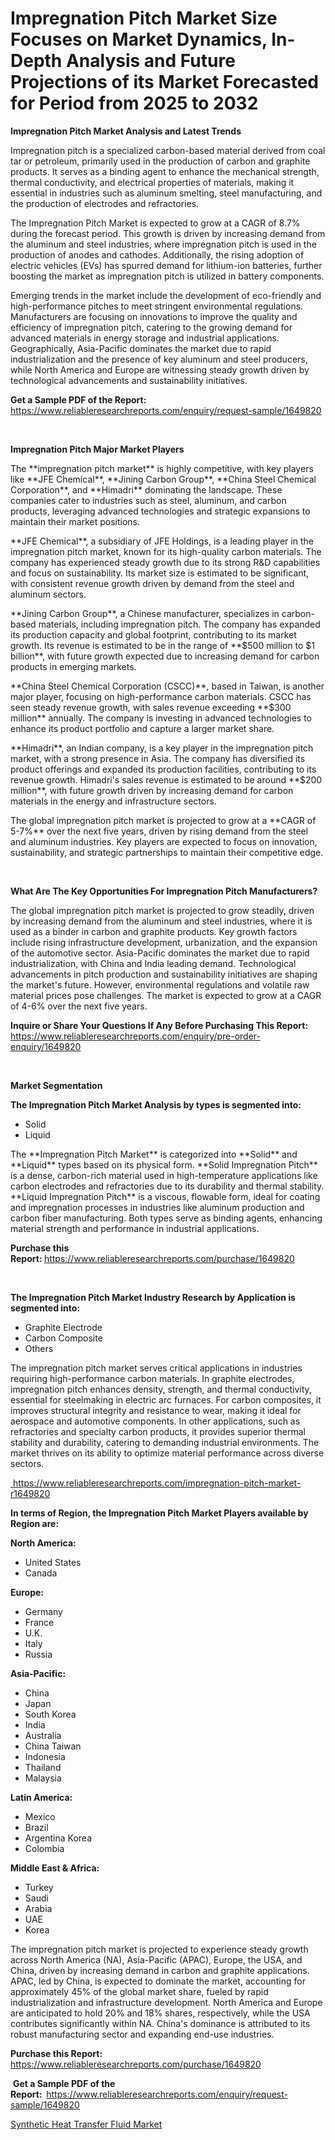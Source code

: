<p><h1>Impregnation Pitch Market Size Focuses on Market Dynamics, In-Depth Analysis and Future Projections of its Market Forecasted for Period from 2025 to 2032</h1></p><p><strong>Impregnation Pitch Market Analysis and Latest Trends</strong></p>
<p><p>Impregnation pitch is a specialized carbon-based material derived from coal tar or petroleum, primarily used in the production of carbon and graphite products. It serves as a binding agent to enhance the mechanical strength, thermal conductivity, and electrical properties of materials, making it essential in industries such as aluminum smelting, steel manufacturing, and the production of electrodes and refractories.</p><p>The Impregnation Pitch Market is expected to grow at a CAGR of 8.7% during the forecast period. This growth is driven by increasing demand from the aluminum and steel industries, where impregnation pitch is used in the production of anodes and cathodes. Additionally, the rising adoption of electric vehicles (EVs) has spurred demand for lithium-ion batteries, further boosting the market as impregnation pitch is utilized in battery components.</p><p>Emerging trends in the market include the development of eco-friendly and high-performance pitches to meet stringent environmental regulations. Manufacturers are focusing on innovations to improve the quality and efficiency of impregnation pitch, catering to the growing demand for advanced materials in energy storage and industrial applications. Geographically, Asia-Pacific dominates the market due to rapid industrialization and the presence of key aluminum and steel producers, while North America and Europe are witnessing steady growth driven by technological advancements and sustainability initiatives.</p></p>
<p><strong>Get a Sample PDF of the Report:&nbsp;</strong> <a href="https://www.reliableresearchreports.com/enquiry/request-sample/1649820?utm_campaign=2116&utm_medium=2&utm_source=Github&utm_content=ia&utm_term=27012025&utm_id=impregnation-pitch">https://www.reliableresearchreports.com/enquiry/request-sample/1649820</a></p>
<p>&nbsp;</p>
<p><strong>Impregnation Pitch Major Market Players</strong></p>
<p><p>The **impregnation pitch market** is highly competitive, with key players like **JFE Chemical**, **Jining Carbon Group**, **China Steel Chemical Corporation**, and **Himadri** dominating the landscape. These companies cater to industries such as steel, aluminum, and carbon products, leveraging advanced technologies and strategic expansions to maintain their market positions.</p><p>**JFE Chemical**, a subsidiary of JFE Holdings, is a leading player in the impregnation pitch market, known for its high-quality carbon materials. The company has experienced steady growth due to its strong R&D capabilities and focus on sustainability. Its market size is estimated to be significant, with consistent revenue growth driven by demand from the steel and aluminum sectors.</p><p>**Jining Carbon Group**, a Chinese manufacturer, specializes in carbon-based materials, including impregnation pitch. The company has expanded its production capacity and global footprint, contributing to its market growth. Its revenue is estimated to be in the range of **$500 million to $1 billion**, with future growth expected due to increasing demand for carbon products in emerging markets.</p><p>**China Steel Chemical Corporation (CSCC)**, based in Taiwan, is another major player, focusing on high-performance carbon materials. CSCC has seen steady revenue growth, with sales revenue exceeding **$300 million** annually. The company is investing in advanced technologies to enhance its product portfolio and capture a larger market share.</p><p>**Himadri**, an Indian company, is a key player in the impregnation pitch market, with a strong presence in Asia. The company has diversified its product offerings and expanded its production facilities, contributing to its revenue growth. Himadri's sales revenue is estimated to be around **$200 million**, with future growth driven by increasing demand for carbon materials in the energy and infrastructure sectors.</p><p>The global impregnation pitch market is projected to grow at a **CAGR of 5-7%** over the next five years, driven by rising demand from the steel and aluminum industries. Key players are expected to focus on innovation, sustainability, and strategic partnerships to maintain their competitive edge.</p></p>
<p>&nbsp;</p>
<p><strong>What Are The Key Opportunities For Impregnation Pitch Manufacturers?</strong></p>
<p><p>The global impregnation pitch market is projected to grow steadily, driven by increasing demand from the aluminum and steel industries, where it is used as a binder in carbon and graphite products. Key growth factors include rising infrastructure development, urbanization, and the expansion of the automotive sector. Asia-Pacific dominates the market due to rapid industrialization, with China and India leading demand. Technological advancements in pitch production and sustainability initiatives are shaping the market's future. However, environmental regulations and volatile raw material prices pose challenges. The market is expected to grow at a CAGR of 4-6% over the next five years.</p></p>
<p><strong>Inquire or Share Your Questions If Any Before Purchasing This Report:</strong> <a href="https://www.reliableresearchreports.com/enquiry/pre-order-enquiry/1649820?utm_campaign=2116&utm_medium=2&utm_source=Github&utm_content=ia&utm_term=27012025&utm_id=impregnation-pitch">https://www.reliableresearchreports.com/enquiry/pre-order-enquiry/1649820</a></p>
<p>&nbsp;</p>
<p><strong>Market Segmentation</strong></p>
<p><strong>The Impregnation Pitch Market Analysis by types is segmented into:</strong></p>
<p><ul><li>Solid</li><li>Liquid</li></ul></p>
<p><p>The **Impregnation Pitch Market** is categorized into **Solid** and **Liquid** types based on its physical form. **Solid Impregnation Pitch** is a dense, carbon-rich material used in high-temperature applications like carbon electrodes and refractories due to its durability and thermal stability. **Liquid Impregnation Pitch** is a viscous, flowable form, ideal for coating and impregnation processes in industries like aluminum production and carbon fiber manufacturing. Both types serve as binding agents, enhancing material strength and performance in industrial applications.</p></p>
<p><strong>Purchase this Report:&nbsp;</strong><a href="https://www.reliableresearchreports.com/purchase/1649820?utm_campaign=2116&utm_medium=2&utm_source=Github&utm_content=ia&utm_term=27012025&utm_id=impregnation-pitch">https://www.reliableresearchreports.com/purchase/1649820</a></p>
<p>&nbsp;</p>
<p><strong>The Impregnation Pitch Market Industry Research by Application is segmented into:</strong></p>
<p><ul><li>Graphite Electrode</li><li>Carbon Composite</li><li>Others</li></ul></p>
<p><p>The impregnation pitch market serves critical applications in industries requiring high-performance carbon materials. In graphite electrodes, impregnation pitch enhances density, strength, and thermal conductivity, essential for steelmaking in electric arc furnaces. For carbon composites, it improves structural integrity and resistance to wear, making it ideal for aerospace and automotive components. In other applications, such as refractories and specialty carbon products, it provides superior thermal stability and durability, catering to demanding industrial environments. The market thrives on its ability to optimize material performance across diverse sectors.</p></p>
<p><a href="https://www.reliableresearchreports.com/impregnation-pitch-market-r1649820?utm_campaign=2116&utm_medium=2&utm_source=Github&utm_content=ia&utm_term=27012025&utm_id=impregnation-pitch">&nbsp;https://www.reliableresearchreports.com/impregnation-pitch-market-r1649820</a></p>
<p><strong>In terms of Region, the Impregnation Pitch Market Players available by Region are:</strong></p>
<p>
    <p> <strong> North America: </strong>
        <ul>
            <li>United States</li>
            <li>Canada</li>
        </ul>
        </p> 
    <p> <strong> Europe: </strong>
        <ul>
            <li>Germany</li>
            <li>France</li>
            <li>U.K.</li>
            <li>Italy</li>
            <li>Russia</li>
        </ul>
        </p> 
    <p> <strong> Asia-Pacific: </strong>
        <ul>
            <li>China</li>
            <li>Japan</li>
            <li>South Korea</li>
            <li>India</li>
            <li>Australia</li>
            <li>China Taiwan</li>
            <li>Indonesia</li>
            <li>Thailand</li>
            <li>Malaysia</li>
        </ul>
        </p> 
    <p> <strong> Latin America: </strong>
        <ul>
            <li>Mexico</li>
            <li>Brazil</li>
            <li>Argentina Korea</li>
            <li>Colombia</li>
        </ul>
        </p> 
    <p> <strong> Middle East & Africa: </strong>
        <ul>
            <li>Turkey</li>
            <li>Saudi</li>
            <li>Arabia</li>
            <li>UAE</li>
            <li>Korea</li>
        </ul>
    </p>
    </p>
<p><p>The impregnation pitch market is projected to experience steady growth across North America (NA), Asia-Pacific (APAC), Europe, the USA, and China, driven by increasing demand in carbon and graphite applications. APAC, led by China, is expected to dominate the market, accounting for approximately 45% of the global market share, fueled by rapid industrialization and infrastructure development. North America and Europe are anticipated to hold 20% and 18% shares, respectively, while the USA contributes significantly within NA. China's dominance is attributed to its robust manufacturing sector and expanding end-use industries.</p></p>
<p><strong>Purchase this Report: </strong><a href="https://www.reliableresearchreports.com/purchase/1649820?utm_campaign=2116&utm_medium=2&utm_source=Github&utm_content=ia&utm_term=27012025&utm_id=impregnation-pitch">https://www.reliableresearchreports.com/purchase/1649820</a></p>
<p>&nbsp;<strong>Get a Sample PDF of the Report:&nbsp;&nbsp;</strong><a href="https://www.reliableresearchreports.com/enquiry/request-sample/1649820?utm_campaign=2116&utm_medium=2&utm_source=Github&utm_content=ia&utm_term=27012025&utm_id=impregnation-pitch">https://www.reliableresearchreports.com/enquiry/request-sample/1649820</a></p>
<p><strong></strong></p>
<p><p><a href="https://github.com/luckyshygirl/Market-Research-Report-List-7/blob/main/synthetic-heat-transfer-fluid-market.md?utm_campaign=2116&utm_medium=2&utm_source=Github&utm_content=ia&utm_term=27012025&utm_id=impregnation-pitch">Synthetic Heat Transfer Fluid Market</a></p></p>